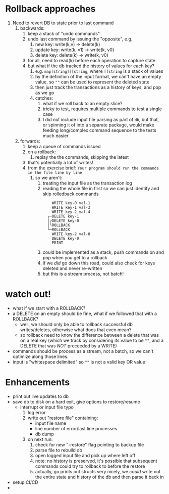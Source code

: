# Rollback approaches

1. Need to revert DB to state prior to last command
    1. backwards:
        1. keep a stack of "undo commands"
        2. undo last command by issuing the "opposite", e.g.
            1. new key:    write(k,v)   -> delete(k)
            2. update key: write(k, v1) -> write(k, v0)
            3. delete key: delete(k)    -> write(k, v0)
        3. for all, need to read(k) before each operation to capture state
        4. but what if the db tracked the history of values for each key?
            1. e.g. `map[string][]string`, where `[]string` is a stack of values
            2. by the definition of the input format, we can't have an empty value, so `""` can be used to represent the deleted state
            3. then just track the transactions as a history of keys, and pop as we go
            4. catches:
                1. what if we roll back to an empty slice?
                2. tricky to test, requires multiple commands to test a single case
                3. I did not include input file parsing as part of `db`, but that, or spinning it of into a separate package, would make feeding long/complex command sequence to the tests much easier
    2. forwards:
        1. keep a queue of commands issued
        2. on a rollback:
            1. replay the the commands, skipping the latest
        3. that's potentially a lot of writes!
        4. from the exercise brief: `Your program should run the commands in the file line by line`
            1. so we aren't:
                1. treating the input file as the transaction log
                2. reading the whole file in first so we can just identify and skip rolledback commands
                    ```
                        WRITE key-0 val-1
                        WRITE key-1 val-3
                        WRITE key-2 val-4
                      ┌─DELETE key-1
                      │┌DELETE key-0
                      │└ROLLBACK
                      └─ROLLBACK
                        WRITE key-2 val-8
                        DELETE key-0
                        PRINT
                    ```
                3. could be implemented as a stack, push commands on and pop when you get to a rollback
                4. if we _did_ go down this road, could also check for keys deleted and never re-written
                5. but this is a stream process, not batch!








# watch out!

* what if we start with a ROLLBACK?
* a DELETE on an empty should be fine, what if we followed that with a ROLLBACK?
    * well, we should only be able to rollback successful db writes/deletes, otherwise what does that even mean?
    * so rollback need to know the difference between a delete that was on a real key (which we track by considering its value to be `""`, and a DELETE that was _NOT_ preceeded by a WRITE)
* commands should be process as a stream, not a batch, so we can't optimize along those lines.
* input is "whitespace delimited" so `""` is not a valid key OR value

# Enhancements

* print out live updates to db
* save db to disk on a hard exit, give options to restore/resume
    * interrupt or input file typo
        1. log error
        2. write out "restore file" containing:
            * input file name
            * line number of error/last line processes
            * db dump
        3. on next run:
            1. check for new "-restore" flag pointing to backup file
            2. parse file to rebuild db
            3. open logged input file and pick up where left off
            4. note: no history is preserved, it's possible that subsequent commands could try to rollback to before the restore
            5. actually, go prints out structs very nicely, we _could_  write out the entire state and history of the db and then parse it back in
* setup CI/CD
* 
